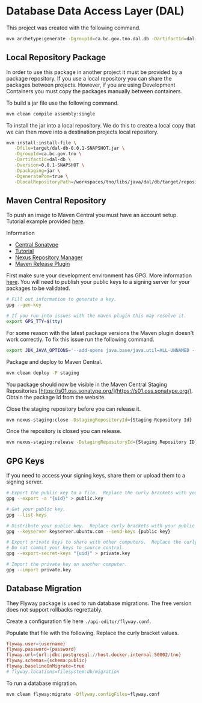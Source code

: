 # Database Data Access Layer (DAL)

This project was created with the following command.

```bash
mvn archetype:generate -DgroupId=ca.bc.gov.tno.dal.db -DartifactId=dal-db -DarchetypeArtifactId=maven-archetype-quickstart -DarchetypeVersion=1.4 -DinteractiveMode=false
```

## Local Repository Package

In order to use this package in another project it must be provided by a package repository.
If you use a local repository you can share the packages between projects.
However, if you are using Development Containers you must copy the packages manually between containers.

To build a jar file use the following command.

```bash
mvn clean compile assembly:single
```

To install the jar into a local repository.
We do this to create a local copy that we can then move into a destination projects local repository.

```bash
mvn install:install-file \
   -Dfile=target/dal-db-0.0.1-SNAPSHOT.jar \
   -DgroupId=ca.bc.gov.tno \
   -DartifactId=dal-db \
   -Dversion=0.0.1-SNAPSHOT \
   -Dpackaging=jar \
   -DgeneratePom=true \
   -DlocalRepositoryPath=/workspaces/tno/libs/java/dal/db/target/repository
```

## Maven Central Repository

To push an image to Maven Central you must have an account setup.
Tutorial example provided [here](https://dzone.com/articles/how-to-create-a-java-library-from-scratch-to-maven).

Information

- [Central Sonatype](https://central.sonatype.org/publish/publish-maven/)
- [Tutorial](https://dzone.com/articles/how-to-create-a-java-library-from-scratch-to-maven)
- [Nexus Repository Manager](https://s01.oss.sonatype.org/index.html#view-repositories;releases~browsestorage)
- [Maven Release Plugin](https://axelfontaine.com/blog/maven-releases-steroids-2.html)

First make sure your development environment has GPG.
More information [here](https://central.sonatype.org/publish/requirements/gpg/).
You will need to publish your public keys to a signing server for your packages to be validated.

```bash
# Fill out information to generate a key.
gpg --gen-key

# If you run into issues with the maven plugin this may resolve it.
export GPG_TTY=$(tty)
```

For some reason with the latest package versions the Maven plugin doesn't work correctly.
To fix this issue run the following command.

```bash
export JDK_JAVA_OPTIONS='--add-opens java.base/java.util=ALL-UNNAMED --add-opens java.base/java.lang.reflect=ALL-UNNAMED --add-opens java.base/java.text=ALL-UNNAMED --add-opens java.desktop/java.awt.font=ALL-UNNAMED'
```

Package and deploy to Maven Central.

```bash
mvn clean deploy -P staging
```

You package should now be visible in the Maven Central Staging Repositories [https://s01.oss.sonatype.org/](https://s01.oss.sonatype.org/).
Obtain the package Id from the website.

Close the staging repository before you can release it.

```bash
mvn nexus-staging:close -DstagingRepositoryId={Staging Repository Id}
```

Once the repository is closed you can release.

```bash
mvn nexus-staging:release -DstagingRepositoryId={Staging Repository ID}
```

## GPG Keys

If you need to access your signing keys, share them or upload them to a signing server.

```bash
# Export the public key to a file.  Replace the curly brackets with your uid (probably email).
gpg --export -a "{uid}" > public.key

# Get your public key.
gpg --list-keys

# Distribute your public key.  Replace curly brackets with your public key.
gpg --keyserver keyserver.ubuntu.com --send-keys {public key}

# Export private keys to share with other computers.  Replace the curly brackets with your uid (probably email).
# Do not commit your keys to source control.
gpg --export-secret-keys "{uid}" > private.key

# Import the private key on another computer.
gpg --import private.key
```

## Database Migration

They Flyway package is used to run database migrations.
The free version does not support rollbacks regrettably.

Create a configuration file here `./api-editor/flyway.conf`.

Populate that file with the following.
Replace the curly bracket values.

```conf
flyway.user={username}
flyway.password={password}
flyway.url={url:jdbc:postgresql://host.docker.internal:50002/tno}
flyway.schemas={schema:public}
flyway.baselineOnMigrate=true
# flyway.locations=filesystem:db/migration
```

To run a database migration.

```bash
mvn clean flyway:migrate -Dflyway.configFiles=flyway.conf
```
